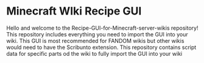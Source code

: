 # Minecraft WIki Recipe GUI
Hello and welcome to the Recipe-GUI-for-Minecraft-server-wikis repository!
This repository includes everything you need to import the GUI into your wiki.
This GUI is most recommended for FANDOM wikis but other wikis would need to have the Scribunto extension.
This repository contains script data for specific parts od the wiki to fully import the GUI into your wiki


